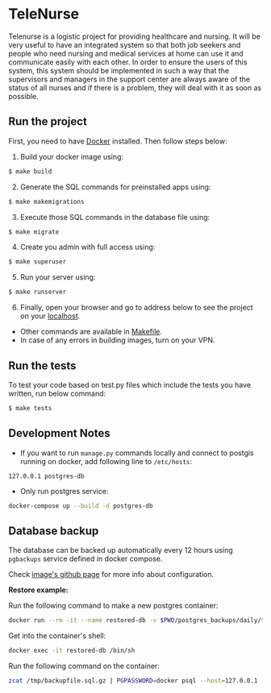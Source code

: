 # TeleNurse

Telenurse is a logistic project for providing healthcare and nursing.
It will be very useful to have an integrated system so that both job seekers and people who need nursing and medical services at home can use it and communicate easily with each other. In order to ensure the users of this system, this system should be implemented in such a way that the supervisors and managers in the support center are always aware of the status of all nurses and if there is a problem, they will deal with it as soon as possible.

## Run the project

First, you need to have [Docker](https://docs.docker.com/get-docker/) installed. Then follow steps below:

1. Build your docker image using:

```sh
$ make build
```

2. Generate the SQL commands for preinstalled apps using:

```sh
$ make makemigrations
```

3. Execute those SQL commands in the database file using:

```sh
$ make migrate
```

4. Create you admin with full access using:

```sh
$ make superuser
```

5. Run your server using:

```sh
$ make runserver
```

6. Finally, open your browser and go to address below to see the project on your [localhost](http://127.0.0.1:8000).

- Other commands are available in [Makefile](Makefile).
- In case of any errors in building images, turn on your VPN.

## Run the tests

To test your code based on test.py files which include the tests you have written, run below command:

```sh
$ make tests
```

## Development Notes

- If you want to run `manage.py` commands locally and connect to postgis running on docker, add following line to `/etc/hosts`:

```
127.0.0.1 postgres-db
```

- Only run postgres service:

```sh
docker-compose up --build -d postgres-db
```

## Database backup

The database can be backed up automatically every 12 hours using `pgbackups` service defined in docker compose.

Check [image's github page](https://github.com/prodrigestivill/docker-postgres-backup-local) for more info about configuration.

**Restore example:**

Run the following command to make a new postgres container:

```sh
docker run --rm -it --name restored-db -v $PWD/postgres_backups/daily/telenurse-20220103-143546.sql.gz:/tmp/backupfile.sql.gz kartoza/postgis:12.1 
```

Get into the container's shell:

```sh
docker exec -it restored-db /bin/sh 
```

Run the following command on the container:

```sh
zcat /tmp/backupfile.sql.gz | PGPASSWORD=docker psql --host=127.0.0.1 --port=5432 --username=docker --dbname=postgres
```
